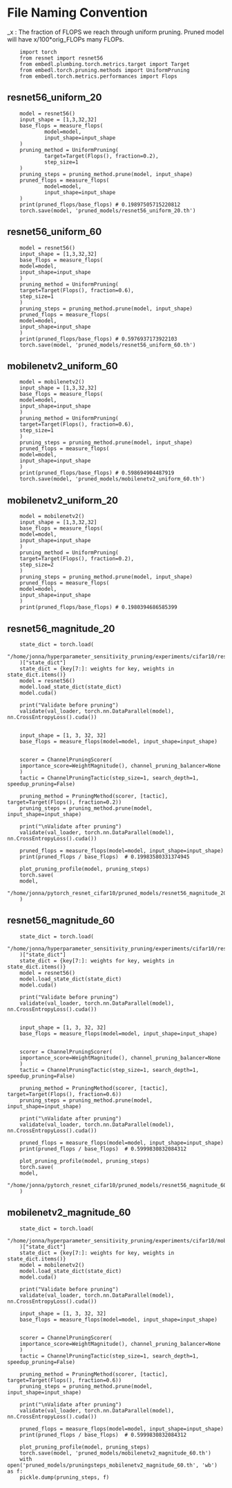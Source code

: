 # File Naming Convention

_x :    The fraction of FLOPS we reach through uniform pruning.
        Pruned model will have x/100*orig_FLOPs many FLOPs.


        import torch
        from resnet import resnet56
        from embedl.plumbing.torch.metrics.target import Target
        from embedl.torch.pruning.methods import UniformPruning
        from embedl.torch.metrics.performances import Flops 

## resnet56_uniform_20

        model = resnet56()
        input_shape = [1,3,32,32]       
        base_flops = measure_flops(
                model=model,
                input_shape=input_shape
        )
        pruning_method = UniformPruning(
                target=Target(Flops(), fraction=0.2),
                step_size=1
        )
        pruning_steps = pruning_method.prune(model, input_shape)
        pruned_flops = measure_flops(
                model=model,
                input_shape=input_shape
        )
        print(pruned_flops/base_flops) # 0.19897505715220812
        torch.save(model, 'pruned_models/resnet56_uniform_20.th')

## resnet56_uniform_60

        model = resnet56()
        input_shape = [1,3,32,32]       
        base_flops = measure_flops(
        model=model,
        input_shape=input_shape
        )
        pruning_method = UniformPruning(
        target=Target(Flops(), fraction=0.6),
        step_size=1
        )
        pruning_steps = pruning_method.prune(model, input_shape)
        pruned_flops = measure_flops(
        model=model,
        input_shape=input_shape
        )
        print(pruned_flops/base_flops) # 0.5976937173922103
        torch.save(model, 'pruned_models/resnet56_uniform_60.th')

## mobilenetv2_uniform_60

        model = mobilenetv2()
        input_shape = [1,3,32,32]       
        base_flops = measure_flops(
        model=model,
        input_shape=input_shape
        )
        pruning_method = UniformPruning(
        target=Target(Flops(), fraction=0.6),
        step_size=1
        )
        pruning_steps = pruning_method.prune(model, input_shape)
        pruned_flops = measure_flops(
        model=model,
        input_shape=input_shape
        )
        print(pruned_flops/base_flops) # 0.598694904487919
        torch.save(model, 'pruned_models/mobilenetv2_uniform_60.th')

## mobilenetv2_uniform_20

        model = mobilenetv2()
        input_shape = [1,3,32,32]       
        base_flops = measure_flops(
        model=model,
        input_shape=input_shape
        )
        pruning_method = UniformPruning(
        target=Target(Flops(), fraction=0.2),
        step_size=2
        )
        pruning_steps = pruning_method.prune(model, input_shape)
        pruned_flops = measure_flops(
        model=model,
        input_shape=input_shape
        )
        print(pruned_flops/base_flops) # 0.1980394686585399

## resnet56_magnitude_20

        state_dict = torch.load(
        "/home/jonna/hyperparameter_sensitivity_pruning/experiments/cifar10/resnet56/base_model/results_0/lr_10**-1.00_wd_10**-4.00/checkpoint_final.th"
        )["state_dict"]
        state_dict = {key[7:]: weights for key, weights in state_dict.items()}
        model = resnet56()
        model.load_state_dict(state_dict)
        model.cuda()

        print("Validate before pruning")
        validate(val_loader, torch.nn.DataParallel(model), nn.CrossEntropyLoss().cuda())


        input_shape = [1, 3, 32, 32]
        base_flops = measure_flops(model=model, input_shape=input_shape)


        scorer = ChannelPruningScorer(
        importance_score=WeightMagnitude(), channel_pruning_balancer=None
        )
        tactic = ChannelPruningTactic(step_size=1, search_depth=1, speedup_pruning=False)

        pruning_method = PruningMethod(scorer, [tactic], target=Target(Flops(), fraction=0.2))
        pruning_steps = pruning_method.prune(model, input_shape=input_shape)

        print("\nValidate after pruning")
        validate(val_loader, torch.nn.DataParallel(model), nn.CrossEntropyLoss().cuda())

        pruned_flops = measure_flops(model=model, input_shape=input_shape)
        print(pruned_flops / base_flops)  # 0.19983580331374945

        plot_pruning_profile(model, pruning_steps)
        torch.save(
        model,
        "/home/jonna/pytorch_resnet_cifar10/pruned_models/resnet56_magnitude_20.th",
        )


## resnet56_magnitude_60

        state_dict = torch.load(
        "/home/jonna/hyperparameter_sensitivity_pruning/experiments/cifar10/resnet56/base_model/results_0/lr_10**-1.00_wd_10**-4.00/checkpoint_final.th"
        )["state_dict"]
        state_dict = {key[7:]: weights for key, weights in state_dict.items()}
        model = resnet56()
        model.load_state_dict(state_dict)
        model.cuda()

        print("Validate before pruning")
        validate(val_loader, torch.nn.DataParallel(model), nn.CrossEntropyLoss().cuda())


        input_shape = [1, 3, 32, 32]
        base_flops = measure_flops(model=model, input_shape=input_shape)


        scorer = ChannelPruningScorer(
        importance_score=WeightMagnitude(), channel_pruning_balancer=None
        )
        tactic = ChannelPruningTactic(step_size=1, search_depth=1, speedup_pruning=False)

        pruning_method = PruningMethod(scorer, [tactic], target=Target(Flops(), fraction=0.6))
        pruning_steps = pruning_method.prune(model, input_shape=input_shape)

        print("\nValidate after pruning")
        validate(val_loader, torch.nn.DataParallel(model), nn.CrossEntropyLoss().cuda())

        pruned_flops = measure_flops(model=model, input_shape=input_shape)
        print(pruned_flops / base_flops)  # 0.5999830832084312

        plot_pruning_profile(model, pruning_steps)
        torch.save(
        model,
        "/home/jonna/pytorch_resnet_cifar10/pruned_models/resnet56_magnitude_60.th",
        )

## mobilenetv2_magnitude_60

        state_dict = torch.load(
        "/home/jonna/hyperparameter_sensitivity_pruning/experiments/cifar10/mobilenetv2/base_model/results_0/lr_10**-1.00_wd_10**-4.00/checkpoint_final.th"
        )["state_dict"]
        state_dict = {key[7:]: weights for key, weights in state_dict.items()}
        model = mobilenetv2()
        model.load_state_dict(state_dict)
        model.cuda()

        print("Validate before pruning")
        validate(val_loader, torch.nn.DataParallel(model), nn.CrossEntropyLoss().cuda())

        input_shape = [1, 3, 32, 32]
        base_flops = measure_flops(model=model, input_shape=input_shape)


        scorer = ChannelPruningScorer(
        importance_score=WeightMagnitude(), channel_pruning_balancer=None
        )
        tactic = ChannelPruningTactic(step_size=1, search_depth=1, speedup_pruning=False)

        pruning_method = PruningMethod(scorer, [tactic], target=Target(Flops(), fraction=0.6))
        pruning_steps = pruning_method.prune(model, input_shape=input_shape)

        print("\nValidate after pruning")
        validate(val_loader, torch.nn.DataParallel(model), nn.CrossEntropyLoss().cuda())

        pruned_flops = measure_flops(model=model, input_shape=input_shape)
        print(pruned_flops / base_flops)  # 0.5999830832084312

        plot_pruning_profile(model, pruning_steps)
        torch.save(model, 'pruned_models/mobilenetv2_magnitude_60.th')
        with open('pruned_models/pruningsteps_mobilenetv2_magnitude_60.th', 'wb') as f:
        pickle.dump(pruning_steps, f)
